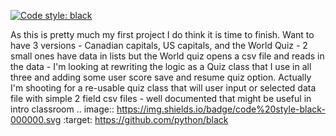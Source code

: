 [![Code style: black](https://img.shields.io/badge/code%20style-black-000000.svg)](https://github.com/python/black)

As this is pretty much my first project I do think it is time to finish. Want to have 3 versions - Canadian capitals, US capitals, and the World Quiz - 2 small ones have data in lists but the World quiz opens a csv file and reads in the data - I'm looking at rewriting the logic as a Quiz class that I use in all three and adding some user score save and resume quiz option. Actually I'm shooting for a re-usable quiz class that will user input or selected data file with simple 2 field csv files - well documented that might be useful in intro classroom
.. image:: https://img.shields.io/badge/code%20style-black-000000.svg
    :target: https://github.com/python/black
